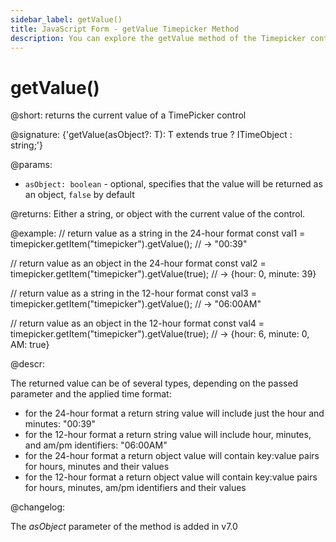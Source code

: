 ```yaml
---
sidebar_label: getValue()
title: JavaScript Form - getValue Timepicker Method 
description: You can explore the getValue method of the Timepicker control of Form in the documentation of the DHTMLX JavaScript UI library. Browse developer guides and API reference, try out code examples and live demos, and download a free 30-day evaluation version of DHTMLX Suite 7.
---
```


# getValue()

@short: returns the current value of a TimePicker control

@signature: {'getValue<T extends boolean = false>(asObject?: T): T extends true ? ITimeObject : string;'}

@params:
- `asObject: boolean` - optional, specifies that the value will be returned as an object, `false` by default

@returns:
Either a string, or object with the current value of the control.

@example:
// return value as a string in the 24-hour format
const val1 = timepicker.getItem("timepicker").getValue(); 
// -> "00:39" 

// return value as an object in the 24-hour format
const val2 = timepicker.getItem("timepicker").getValue(true);
// -> {hour: 0, minute: 39}

// return value as a string in the 12-hour format
const val3 = timepicker.getItem("timepicker").getValue(); 
// -> "06:00AM"

// return value as an object in the 12-hour format
const val4 = timepicker.getItem("timepicker").getValue(true); 
// -> {hour: 6, minute: 0, AM: true}

@descr:

The returned value can be of several types, depending on the passed parameter and the applied time format:

- for the 24-hour format a return string value will include just the hour and minutes: "00:39"
- for the 12-hour format a return string value will include hour, minutes, and am/pm identifiers: "06:00AM"
- for the 24-hour format a return object value will contain key:value pairs for hours, minutes and their values
- for the 12-hour format a return object value will contain key:value pairs for hours, minutes, am/pm identifiers and their values

@changelog: 

The *asObject* parameter of the method is added in v7.0
